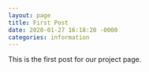 ```yaml
--- 
layout: page
title: First Post
date: 2020-01-27 16:18:20 -0000
categories: information
--- 
```

This is the first post for our project page.
